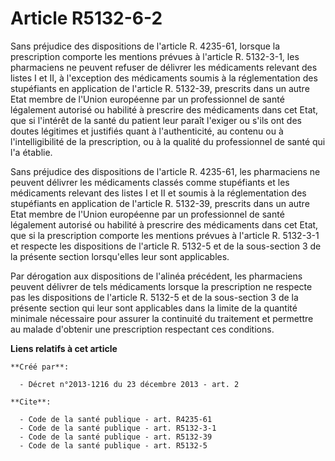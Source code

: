# Article R5132-6-2

Sans préjudice des dispositions de l'article R. 4235-61, lorsque la prescription comporte les mentions prévues à l'article R.
5132-3-1, les pharmaciens ne peuvent refuser de délivrer les médicaments relevant des listes I et II, à l'exception des
médicaments soumis à la réglementation des stupéfiants en application de l'article R. 5132-39, prescrits dans un autre Etat
membre de l'Union européenne par un professionnel de santé légalement autorisé ou habilité à prescrire des médicaments dans
cet Etat, que si l'intérêt de la santé du patient leur paraît l'exiger ou s'ils ont des doutes légitimes et justifiés quant à
l'authenticité, au contenu ou à l'intelligibilité de la prescription, ou à la qualité du professionnel de santé qui l'a
établie. 

Sans préjudice des dispositions de l'article R. 4235-61, les pharmaciens ne peuvent délivrer les médicaments classés comme
stupéfiants et les médicaments relevant des listes I et II et soumis à la réglementation des stupéfiants en application de
l'article R. 5132-39, prescrits dans un autre Etat membre de l'Union européenne par un professionnel de santé légalement
autorisé ou habilité à prescrire des médicaments dans cet Etat, que si la prescription comporte les mentions prévues à
l'article R. 5132-3-1 et respecte les dispositions de l'article R. 5132-5 et de la sous-section 3 de la présente section
lorsqu'elles leur sont applicables. 

Par dérogation aux dispositions de l'alinéa précédent, les pharmaciens peuvent délivrer de tels médicaments lorsque la
prescription ne respecte pas les dispositions de l'article R. 5132-5 et de la sous-section 3 de la présente section qui leur
sont applicables dans la limite de la quantité minimale nécessaire pour assurer la continuité du traitement et permettre au
malade d'obtenir une prescription respectant ces conditions.

**Liens relatifs à cet article**

	**Créé par**:

	  - Décret n°2013-1216 du 23 décembre 2013 - art. 2

	**Cite**:

	  - Code de la santé publique - art. R4235-61
	  - Code de la santé publique - art. R5132-3-1
	  - Code de la santé publique - art. R5132-39
	  - Code de la santé publique - art. R5132-5
